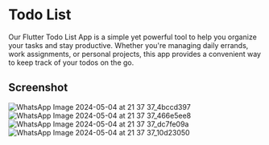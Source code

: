 # Todo List

Our Flutter Todo List App is a simple yet powerful tool to help you organize your tasks and stay productive. Whether you're managing daily errands, work assignments, or personal projects, this app provides a convenient way to keep track of your todos on the go.

## Screenshot


![WhatsApp Image 2024-05-04 at 21 37 37_4bccd397](https://github.com/SudVig/ToDo-List-App/assets/96943194/f3b5a710-b8ab-40bd-b8aa-27fb98d9111f)
![WhatsApp Image 2024-05-04 at 21 37 37_466e5ee8](https://github.com/SudVig/ToDo-List-App/assets/96943194/f1d5d922-fae1-4dcd-93b6-71f524673540)
![WhatsApp Image 2024-05-04 at 21 37 37_dc7fe09a](https://github.com/SudVig/ToDo-List-App/assets/96943194/5fb65b37-c0ec-4ab8-85d7-4f66417db050)
![WhatsApp Image 2024-05-04 at 21 37 37_10d23050](https://github.com/SudVig/ToDo-List-App/assets/96943194/cce3906d-1be5-4327-a528-8dc9541131ef)



